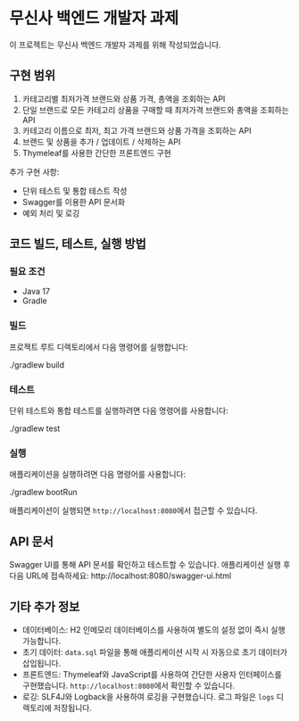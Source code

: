 # 무신사 백엔드 개발자 과제

이 프로젝트는 무신사 백엔드 개발자 과제를 위해 작성되었습니다.

## 구현 범위

1. 카테고리별 최저가격 브랜드와 상품 가격, 총액을 조회하는 API
2. 단일 브랜드로 모든 카테고리 상품을 구매할 때 최저가격 브랜드와 총액을 조회하는 API
3. 카테고리 이름으로 최저, 최고 가격 브랜드와 상품 가격을 조회하는 API
4. 브랜드 및 상품을 추가 / 업데이트 / 삭제하는 API
5. Thymeleaf를 사용한 간단한 프론트엔드 구현

추가 구현 사항:
- 단위 테스트 및 통합 테스트 작성
- Swagger를 이용한 API 문서화
- 예외 처리 및 로깅

## 코드 빌드, 테스트, 실행 방법

### 필요 조건
- Java 17
- Gradle

### 빌드
프로젝트 루트 디렉토리에서 다음 명령어를 실행합니다:

./gradlew build

### 테스트
단위 테스트와 통합 테스트를 실행하려면 다음 명령어를 사용합니다:

./gradlew test

### 실행
애플리케이션을 실행하려면 다음 명령어를 사용합니다:

./gradlew bootRun

애플리케이션이 실행되면 `http://localhost:8080`에서 접근할 수 있습니다.


## API 문서

Swagger UI를 통해 API 문서를 확인하고 테스트할 수 있습니다. 애플리케이션 실행 후 다음 URL에 접속하세요:
http://localhost:8080/swagger-ui.html


## 기타 추가 정보

- 데이터베이스: H2 인메모리 데이터베이스를 사용하여 별도의 설정 없이 즉시 실행 가능합니다.
- 초기 데이터: `data.sql` 파일을 통해 애플리케이션 시작 시 자동으로 초기 데이터가 삽입됩니다.
- 프론트엔드: Thymeleaf와 JavaScript를 사용하여 간단한 사용자 인터페이스를 구현했습니다. `http://localhost:8080`에서 확인할 수 있습니다.
- 로깅: SLF4J와 Logback을 사용하여 로깅을 구현했습니다. 로그 파일은 `logs` 디렉토리에 저장됩니다.
